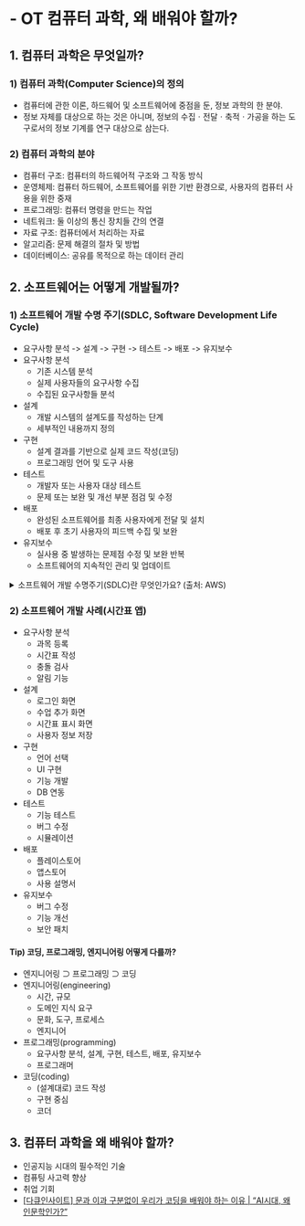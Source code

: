 # - OT 컴퓨터 과학, 왜 배워야 할까?

## 1. 컴퓨터 과학은 무엇일까?
### 1) 컴퓨터 과학(Computer Science)의 정의
- 컴퓨터에 관한 이론, 하드웨어 및 소프트웨어에 중점을 둔, 정보 과학의 한 분야.
- 정보 자체를 대상으로 하는 것은 아니며, 정보의 수집ㆍ전달ㆍ축적ㆍ가공을 하는 도구로서의 정보 기계를 연구 대상으로 삼는다.

### 2) 컴퓨터 과학의 분야
- 컴퓨터 구조: 컴퓨터의 하드웨어적 구조와 그 작동 방식
- 운영체제: 컴퓨터 하드웨어, 소프트웨어를 위한 기반 환경으로, 사용자의 컴퓨터 사용을 위한 중재
- 프로그래밍: 컴퓨터 명령을 만드는 작업
- 네트워크: 둘 이상의 통신 장치들 간의 연결
- 자료 구조: 컴퓨터에서 처리하는 자료
- 알고리즘: 문제 해결의 절차 및 방법
- 데이터베이스: 공유를 목적으로 하는 데이터 관리

## 2. 소프트웨어는 어떻게 개발될까?
### 1) 소프트웨어 개발 수명 주기(SDLC, Software Development Life Cycle)
- 요구사항 분석 -> 설계 -> 구현 -> 테스트 -> 배포 -> 유지보수
- 요구사항 분석
  - 기존 시스템 분석
  - 실제 사용자들의 요구사항 수집
  - 수집된 요구사항들 분석
- 설계
  - 개발 시스템의 설계도를 작성하는 단계
  - 세부적인 내용까지 정의
- 구현
  - 설계 결과를 기반으로 실제 코드 작성(코딩)
  - 프로그래밍 언어 및 도구 사용
- 테스트
  - 개발자 또는 사용자 대상 테스트
  - 문제 또는 보완 및 개선 부분 점검 및 수정
- 배포
  - 완성된 소프트웨어를 최종 사용자에게 전달 및 설치
  - 배포 후 초기 사용자의 피드백 수집 및 보완
- 유지보수
  - 실사용 중 발생하는 문제점 수정 및 보완 반복
  - 소프트웨어의 지속적인 관리 및 업데이트
<details>
<summary>소프트웨어 개발 수명주기(SDLC)란 무엇인가요? (출처: AWS)</summary>

<!-- summary 아래 한 칸 공백 필수 -->
## 1. SDLC란 무엇인가요?
소프트웨어 개발 수명 주기(SDLC)는 개발 팀이 고품질 소프트웨어를 설계하고 구축하는 데 사용하는 비용 효율적이고 시간 효율적인 프로세스입니다. SDLC의 목표는 사전 계획을 통해 프로젝트 위험을 최소화함으로써 소프트웨어가 생산 중일 때 그리고 그 이후에도 고객의 기대치를 충족하도록 하는 것입니다. 이 방법론은 소프트웨어 개발 프로세스를 할당, 완료 및 측정할 수 있는 작업으로 나누는 일련의 단계를 개략적으로 설명합니다.

## 2. SDLC가 중요한 이유는 무엇인가요?
변화하는 요구 사항, 기술 업그레이드 및 부서 간 협업으로 인해 소프트웨어 개발을 관리하기가 어려울 수 있습니다. 소프트웨어 개발 수명 주기(SDLC) 방법론은 소프트웨어 개발 프로세스의 모든 단계에서 특정 결과물을 실현하는 체계적인 관리 프레임워크를 제공합니다. 결과적으로, 모든 이해 관계자가 소프트웨어 개발 목표와 요구 사항에 사전 동의하고 이러한 목표를 달성할 계획을 수립합니다.

SDLC의 이점은 다음과 같습니다.
- 개발 프로세스에 대한 모든 관련 이해 관계자의 가시성 향상
- 효율적인 추정, 계획 및 스케줄링
- 리스크 관리 및 비용 추정 개선
- 체계적인 소프트웨어 제공 및 고객 만족도 제고

## 3. SDLC는 어떻게 작동하나요?
소프트웨어 개발 수명 주기(SDLC)는 소프트웨어 애플리케이션을 구축하는 데 요구되는 몇 가지 작업을 개략적으로 설명합니다. 개발자가 새로운 기능을 추가하고 소프트웨어의 버그를 수정해나가는 과정에서 개발 프로세스는 여러 단계를 거칩니다.

세부적인 SDLC 프로세스는 팀마다 다릅니다. 하지만 아래에 몇 가지 일반적인 SDLC 단계가 나와 있습니다.

### 계획
계획 단계에는 일반적으로 비용 편익 분석, 스케줄링, 리소스 추정, 할당과 같은 작업이 포함됩니다. 개발 팀은 고객, 내부 및 외부 전문가, 관리자 등 여러 이해 관계자의 요구 사항을 수집하여 소프트웨어 요구 사항 사양 문서를 작성합니다.

이 문서는 기대치를 설정하고 프로젝트 계획에 도움이 되는 공통 목표를 정의합니다. 개발 팀은 비용을 추정하고 일정을 작성하며 목표를 달성하기 위한 세부 계획을 수립합니다.

### 설계
설계 단계에서 소프트웨어 엔지니어는 요구 사항을 분석하고 소프트웨어를 만들기 위한 최적의 솔루션을 찾습니다. 예를 들어 기존 모듈을 통합하고, 기술을 선택하고, 개발 도구를 찾는 것을 고려할 수 있습니다. 소프트웨어 엔지니어는 조직이 보유하고 있는 기존 IT 인프라에 새 소프트웨어를 통합하는 최적의 방법을 모색합니다.

### 구현
구현 단계에서는 개발 팀이 제품을 코딩합니다. 요구 사항을 분석하여 최종 결과를 달성하기 위해 매일 수행할 수 있는 소규모 코딩 작업을 식별합니다.

### 테스트
개발 팀이 자동화와 수동 테스트를 결합하여 소프트웨어의 버그를 확인합니다. 품질 분석에는 소프트웨어에 오류가 있는지 테스트하고 고객 요구 사항을 충족하는지 확인하는 작업이 포함됩니다. 작성한 코드를 여러 팀에서 즉시 테스트하는 만큼, 테스트 단계가 개발 단계와 동시에 진행되는 경우가 많습니다.

### 배포
소프트웨어를 개발할 때, 팀들은 사용자가 액세스하는 것과 다른 소프트웨어 복사본을 코딩하고 테스트합니다. 고객이 사용하는 소프트웨어를 프로덕션이라고 하며, 다른 복사본은 빌드 환경 또는 테스트 환경이라고 합니다.

빌드 환경과 프로덕션 환경을 별도로 구축함으로써 소프트웨어가 변경되거나 업그레이드되는 동안에도 고객이 소프트웨어를 계속 사용할 수 있도록 하는 것입니다. 배포 단계에는 패키징, 환경 구성 및 설치와 같은 최신 빌드 복사본을 프로덕션 환경에 적용하는 몇 가지 작업이 포함됩니다.

### 유지 관리
유지 관리 단계에서는 버그를 수정하고 고객 문제를 해결하며 소프트웨어 변경 사항을 관리하는 등의 작업을 수행합니다. 아울러, 팀은 전체 시스템 성능, 보안 및 사용자 환경을 모니터링하여 기존 소프트웨어를 개선할 수 있는 새로운 방법을 찾습니다.

## 4. SDLC 모델은 어떤 것들이 있나요?
소프트웨어 개발 수명 주기(SDLC) 모델은 체계적인 방식으로 SDLC의 개념을 제시하여 조직이 SDLC를 구현할 수 있도록 지원합니다. 개발 주기를 최적화하기 위해, 모델마다 SDLC 단계를 다양한 시간 순서로 배열합니다. 다음은 인기 있는 SDLC 모델입니다.

### 폭포형
폭포형 모델은 각각의 새로운 단계가 이전 단계의 결과에 따라 달라지도록 모든 단계를 순차적으로 배열합니다. 개념적으로, 설계는 폭포처럼 한 단계에서 다음 단계로 흐릅니다.

#### 장점과 단점
폭포형 모델은 프로젝트 관리 원칙을 제시하고, 각 단계가 끝날 때 구체적인 결과물을 제공합니다. 하지만 변경 사항이 소프트웨어의 제공 시간, 비용 및 품질에 영향을 미칠 수 있으므로, 한 단계가 완료된 것으로 간주되면 변경할 여지가 거의 없습니다. 따라서 이 모델은 소규모 소프트웨어 개발 프로젝트에 가장 적합하며, 작업을 정렬하고 관리하기 쉽고 요구 사항을 정확하게 사전 정의할 수 있습니다.

### 반복형
반복 프로세스는 팀이 작은 요구 사항 하위 집합으로 소프트웨어 개발을 시작할 것을 제안합니다. 그런 다음 전체 소프트웨어를 프로덕션 환경에 적용할 준비가 될 때까지 일정 시간에 걸쳐 버전을 반복적으로 개선합니다. 팀은 각 반복 프로세스가 끝날 때마다 새 소프트웨어 버전을 생성합니다.

#### 장점과 단점
반복 프로세스 간에 요구 사항이 변경될 수 있으므로, 위험을 쉽게 식별하고 관리할 수 있습니다. 하지만 주기가 반복되면 범위가 변경되고 리소스가 과소 평가될 수 있습니다.

### 나선형
나선형 모델은 반복 모델의 작은 반복 주기와 폭포형 모델의 선형 순차 흐름을 결합하여 위험 분석의 우선 순위를 지정합니다. 나선형 모델을 사용하면 각 단계에서 프로토타입을 제작하여 소프트웨어의 점진적인 릴리스 및 개선을 보장할 수 있습니다.

#### 장점과 단점
나선형 모델은 자주 변경해야 하는 크고 복잡한 프로젝트에 적합합니다. 하지만 범위가 제한된 소규모 프로젝트의 경우 비용이 높을 수 있습니다.

### 애자일
애자일 모델은 SDLC 단계를 여러 개발 주기로 나눕니다. 팀은 각 주기에서 작은 증분 소프트웨어 변경만 제공하면서 단계를 빠르게 반복합니다. 요구 사항, 계획 및 결과를 지속적으로 평가하여 변화에 신속하게 대응할 수 있도록 합니다. 애자일 모델은 반복적이고 점진적이므로 다른 프로세스 모델보다 효율적입니다.

#### 장점과 단점
팀이 빠른 개발 주기를 통해 복잡한 프로젝트의 문제가 중대한 문제로 발전하기 전에 초기에 파악하고 해결할 수 있습니다. 또한 고객과 이해 관계자를 참여시켜 프로젝트 수명 주기 전반에 걸쳐 피드백을 받을 수 있습니다. 하지만 고객 피드백에 지나치게 의존하면 범위가 과도하게 변경되거나 프로젝트가 중도에 종료될 수 있습니다.

## 5. SDLC는 보안을 어떻게 지원하나요?
전통적인 소프트웨어 개발에서 보안 테스트는 소프트웨어 개발 수명 주기(SDLC)와 별개의 프로세스였습니다. 보안 팀은 소프트웨어를 빌드한 후에야 보안 결함을 발견했습니다. 이로 인해 보안 위험이 가중될 뿐만 아니라 숨겨진 버그가 많이 발생했습니다.

오늘날 대부분의 팀은 보안이 소프트웨어 개발 수명 주기의 필수적인 부분임을 인식하고 있습니다. DevSecOps 방식에 따라 SDLC의 보안을 해결하고 전체 SDLC 프로세스 동안 보안 평가를 수행할 수 있습니다.

### DevSecOps
DevSecOps는 소프트웨어 개발 프로세스의 모든 단계에서 보안 테스트를 통합하는 관행입니다. 여기에는 개발자, 보안 전문가 및 운영 팀 간의 협업을 장려하여 최신 위협에 견딜 수 있는 소프트웨어를 구축할 수 있는 도구와 프로세스가 포함됩니다. 또한 코드 검토, 아키텍처 분석 및 침투 테스트와 같은 보안 보증 활동이 개발 프로젝트에 꼭 포함되도록 보장합니다.

## 6. SDLC는 다른 수명 주기 관리 방법론과 어떻게 비교되나요?
소프트웨어 개발 수명 주기(SDLC)라는 용어는 기술 혁신 및 지원의 전체 프로세스를 가리키는 데 자주 사용되는 기술 용어입니다. 아래에 다른 유사한 용어가 나와 있습니다.

### 시스템 개발 수명 주기
약어 SDLC는 IT 시스템을 계획하고 구축하는 프로세스인 시스템 개발 수명 주기를 의미하는 경우도 있습니다. 시스템은 일반적으로 복잡한 기능을 수행하기 위해 함께 작동하는 여러 하드웨어 및 소프트웨어 구성 요소로 구성됩니다.

#### 소프트웨어 개발 수명 주기와 시스템 개발 수명 주기 비교
소프트웨어 개발 수명 주기는 소프트웨어 구성 요소의 개발 및 테스트만 다룹니다. 반면, 시스템 개발은 시스템을 구성할 수 있는 소프트웨어, 하드웨어, 인력 및 프로세스의 설정과 관리를 포함하는 더 광범위한 상위 개념입니다. 여기에는 소프트웨어 개발에 해당하지 않는 조직 교육 및 변경 관리 정책과 같은 작업이 포함될 수 있습니다.

### 애플리케이션 수명 주기 관리
애플리케이션 수명 주기 관리(ALM)는 더 이상 필요하지 않을 때까지 소프트웨어 애플리케이션을 만들고 유지 관리하는 것입니다. 여기에는 아이디어, 설계 및 개발, 테스트, 생산, 지원 및 최종 이중화와 같은 수명 주기의 모든 측면을 관리하기 위해 여러 프로세스, 도구 및 인력이 함께 작업합니다.

#### SDLC와 ALM 비교
SDLC는 애플리케이션 개발 단계를 더 자세히 설명하며, ALM의 일부입니다. ALM에는 애플리케이션의 전체 수명 주기가 포함되며 SDLC 이후에도 계속됩니다. ALM에는 애플리케이션의 수명 주기 동안 여러 SDLC가 포함될 수 있습니다.
</details>

### 2) 소프트웨어 개발 사례(시간표 앱)
- 요구사항 분석
  - 과목 등록
  - 시간표 작성
  - 충돌 검사
  - 알림 기능
- 설계
  - 로그인 화면
  - 수업 추가 화면
  - 시간표 표시 화면
  - 사용자 정보 저장
- 구현
  - 언어 선택
  - UI 구현
  - 기능 개발
  - DB 연동
- 테스트
  - 기능 테스트
  - 버그 수정
  - 시뮬레이션
- 배포
  - 플레이스토어
  - 앱스토어
  - 사용 설명서
- 유지보수
  - 버그 수정
  - 기능 개선
  - 보안 패치

#### Tip) 코딩, 프로그래밍, 엔지니어링 어떻게 다를까?
- 엔지니어링 ⊃ 프로그래밍 ⊃ 코딩
- 엔지니어링(engineering)
  - 시간, 규모
  - 도메인 지식 요구
  - 문화, 도구, 프로세스
  - 엔지니어
- 프로그래밍(programming)
  - 요구사항 분석, 설계, 구현, 테스트, 배포, 유지보수
  - 프로그래머
- 코딩(coding)
  - (설계대로) 코드 작성
  - 구현 중심
  - 코더

## 3. 컴퓨터 과학을 왜 배워야 할까?
- 인공지능 시대의 필수적인 기술
- 컴퓨팅 사고력 향상
- 취업 기회
- [[다큐인사이트] 문과 이과 구분없이 우리가 코딩을 배워야 하는 이유 | “AI시대, 왜 인문학인가?”](https://www.youtube.com/watch?v=IWH2NMwE00U)
